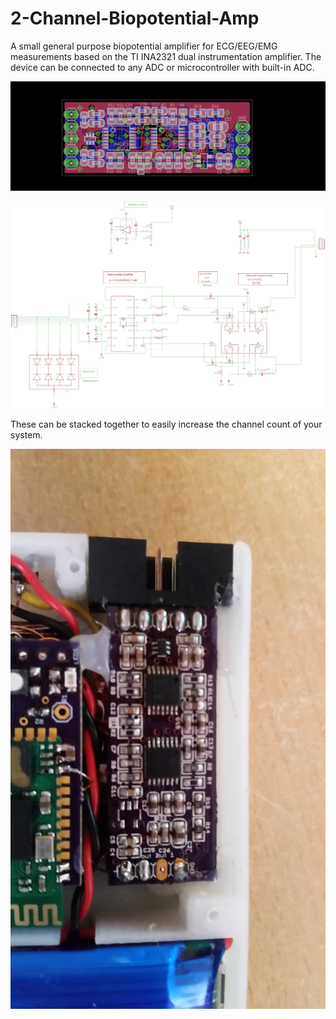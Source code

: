# 2-Channel-Biopotential-Amp
A small general purpose biopotential amplifier for ECG/EEG/EMG measurements based on the TI INA2321 dual instrumentation amplifier. The device can be connected to any ADC or microcontroller with built-in ADC.

![alt tag](https://github.com/BigCorvus/2-Channel-Biopotential-Amp/blob/master/ina2321pcb.png)

![alt tag](https://github.com/BigCorvus/2-Channel-Biopotential-Amp/blob/master/ina2321amp.png)

These can be stacked together to easily increase the channel count of your system.

![alt tag](https://github.com/BigCorvus/2-Channel-Biopotential-Amp/blob/master/INA2321ampStack.jpg)


